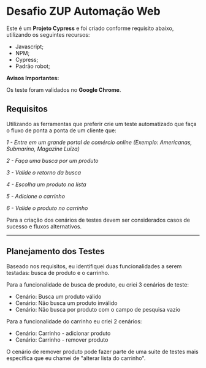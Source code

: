 # Desafio ZUP Automação Web

Este é um **Projeto Cypress** e foi criado conforme requisito abaixo, utilizando os seguintes recursos:

-   Javascript;
-   NPM;
-   Cypress;
-   Padrão robot;

**Avisos Importantes:**

Os teste foram validados no **Google Chrome**.

## Requisitos

Utilizando as ferramentas que preferir crie um teste automatizado que faça o fluxo de ponta a ponta de um cliente que:

_1 - Entre em um grande portal de comércio online_
_(Exemplo: Americanas, Submarino, Magazine Luiza)_

_2 - Faça uma busca por um produto_

_3 - Valide o retorno da busca_

_4 - Escolha um produto na lista_

_5 - Adicione o carrinho_

_6 - Valide o produto no carrinho_

Para a criação dos cenários de testes devem ser considerados casos de sucesso e fluxos alternativos.

---

## Planejamento dos Testes

Baseado nos requisitos, eu identifiquei duas funcionalidades a serem testadas: busca de produto e o carrinho.

Para a funcionalidade de busca de produto, eu criei 3 cenários de teste:

-   Cenário: Busca um produto válido
-   Cenário: Não busca um produto inválido
-   Cenário: Não busca por produto com o campo de pesquisa vazio

Para a funcionalidade do carrinho eu criei 2 cenários:

-   Cenário: Carrinho - adicionar produto
-   Cenário: Carrinho - remover produto

O cenário de remover produto pode fazer parte de uma suite de testes mais específica que eu chamei de "alterar lista do carrinho".
